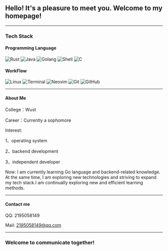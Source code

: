 ## Hello! It's a pleasure to meet you. Welcome to my homepage!

---

### Tech Stack

#### Programming Language

![Rust](https://img.shields.io/badge/-Rust-000000?style=flat&logo=rust&logoColor=white)
![Java](https://img.shields.io/badge/-Java-007396?style=flat&logo=coffeescript&logoColor=white)
![Golang](https://img.shields.io/badge/-Go-00ADD8?style=flat&logo=go&logoColor=white)
![Shell](https://img.shields.io/badge/-Shell-4EAA25?style=flat&logo=gnu-bash&logoColor=white)
![C](https://img.shields.io/badge/-C_Language-00599c?style=flat&logo=c&logoColor=white)

#### WorkFlow

![Linux](https://img.shields.io/badge/-Linux-FCC624?style=flat&logo=linux&logoColor=black)
![Terminal](https://img.shields.io/badge/Terminal-%23121011.svg?style=for-the-badge&logo=gnu-bash&logoColor=white)
![Neovim](https://img.shields.io/badge/NeoVim-%2357A143.svg?&style=for-the-badge&logo=neovim&logoColor=white)
![Git](https://img.shields.io/badge/Git-%23F05033.svg?style=for-the-badge&logo=git&logoColor=white)
![GitHub](https://img.shields.io/badge/GitHub-%23121011.svg?style=for-the-badge&logo=github&logoColor=white)

---

#### About Me

College：Wust

Career：Currently a sophomore

Interest: 

1、operating system

2、backend development

3、independent developer

Now: I am currently learning Go language and backend-related knowledge. At the same time, I am exploring new technologies and striving to expand my tech stack.I am continually exploring new and efficient learning methods.

---

#### Contact me

QQ: 2195058149

Mail: 2195058149@qq.com

---

### Welcome to communicate together!

